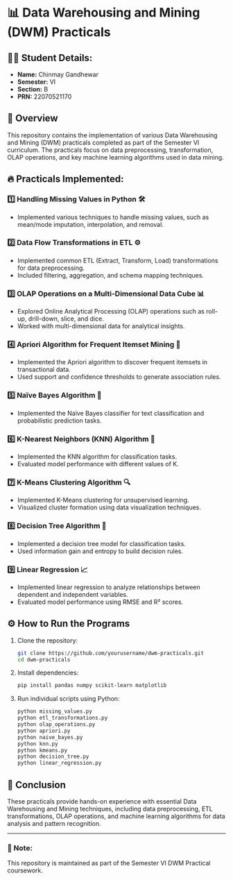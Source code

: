 # 📊 Data Warehousing and Mining (DWM) Practicals

## 🧑‍🎓 Student Details:
- **Name:** Chinmay Gandhewar
- **Semester:** VI  
- **Section:** B  
- **PRN:** 22070521170  

## 📌 Overview
This repository contains the implementation of various Data Warehousing and Mining (DWM) practicals completed as part of the Semester VI curriculum. The practicals focus on data preprocessing, transformation, OLAP operations, and key machine learning algorithms used in data mining.

## 🔥 Practicals Implemented:

### 1️⃣ Handling Missing Values in Python 🛠️
- Implemented various techniques to handle missing values, such as mean/mode imputation, interpolation, and removal.

### 2️⃣ Data Flow Transformations in ETL ⚙️
- Implemented common ETL (Extract, Transform, Load) transformations for data preprocessing.
- Included filtering, aggregation, and schema mapping techniques.

### 3️⃣ OLAP Operations on a Multi-Dimensional Data Cube 📊
- Explored Online Analytical Processing (OLAP) operations such as roll-up, drill-down, slice, and dice.
- Worked with multi-dimensional data for analytical insights.

### 4️⃣ Apriori Algorithm for Frequent Itemset Mining 🛒
- Implemented the Apriori algorithm to discover frequent itemsets in transactional data.
- Used support and confidence thresholds to generate association rules.

### 5️⃣ Naïve Bayes Algorithm 🤖
- Implemented the Naïve Bayes classifier for text classification and probabilistic prediction tasks.

### 6️⃣ K-Nearest Neighbors (KNN) Algorithm 📌
- Implemented the KNN algorithm for classification tasks.
- Evaluated model performance with different values of K.

### 7️⃣ K-Means Clustering Algorithm 🔍
- Implemented K-Means clustering for unsupervised learning.
- Visualized cluster formation using data visualization techniques.

### 8️⃣ Decision Tree Algorithm 🌲
- Implemented a decision tree model for classification tasks.
- Used information gain and entropy to build decision rules.

### 9️⃣ Linear Regression 📈
- Implemented linear regression to analyze relationships between dependent and independent variables.
- Evaluated model performance using RMSE and R² scores.

## ⚙️ How to Run the Programs
1. Clone the repository:
   ```bash
   git clone https://github.com/yourusername/dwm-practicals.git
   cd dwm-practicals
   ```
2. Install dependencies:
   ```bash
   pip install pandas numpy scikit-learn matplotlib
   ```
3. Run individual scripts using Python:
   ```bash
   python missing_values.py
   python etl_transformations.py
   python olap_operations.py
   python apriori.py
   python naive_bayes.py
   python knn.py
   python kmeans.py
   python decision_tree.py
   python linear_regression.py
   ```

## 🎯 Conclusion
These practicals provide hands-on experience with essential Data Warehousing and Mining techniques, including data preprocessing, ETL transformations, OLAP operations, and machine learning algorithms for data analysis and pattern recognition.

---

### 📢 Note:
This repository is maintained as part of the Semester VI DWM Practical coursework.
